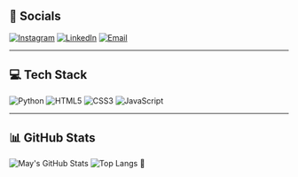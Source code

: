 

## 🚀 Socials
[![Instagram](https://img.shields.io/badge/Instagram-E4405F?style=for-the-badge&logo=instagram&logoColor=white)](https://instagram.com/maymonttty)
[![LinkedIn](https://img.shields.io/badge/LinkedIn-0077B5?style=for-the-badge&logo=linkedin&logoColor=white)](https://linkedin.com/in/mayara-monttorso)
[![Email](https://img.shields.io/badge/Email-D14836?style=for-the-badge&logo=gmail&logoColor=white)](mailto:mayamontty@gmail.com)

---

## 💻 Tech Stack
![Python](https://img.shields.io/badge/Python-3776AB?style=for-the-badge&logo=python&logoColor=white)
![HTML5](https://img.shields.io/badge/HTML5-E34F26?style=for-the-badge&logo=html5&logoColor=white)
![CSS3](https://img.shields.io/badge/CSS3-1572B6?style=for-the-badge&logo=css3&logoColor=white)
![JavaScript](https://img.shields.io/badge/JavaScript-F7DF1E?style=for-the-badge&logo=javascript&logoColor=black)

---

## 📊 GitHub Stats
![May's GitHub Stats](https://github-readme-stats.vercel.app/api?username=maymonttorso&show_icons=true&theme=tokyonight)
![Top Langs](https://github-readme-stats.vercel.app/api/top-langs/?username=maymonttorso&layout=compact&theme=tokyonight)
👋

<!--
**maymonttorso/maymonttorso** is a ✨ _special_ ✨ repository because its `README.md` (this file) appears on your GitHub profile.

Here are some ideas to get you started:

- 🔭 I’m currently working on ...
- 🌱 I’m currently learning ...
- 👯 I’m looking to collaborate on ...
- 🤔 I’m looking for help with ...
- 💬 Ask me about ...
- 📫 How to reach me: ...
- 😄 Pronouns: ...
- ⚡ Fun fact: ...
-->

